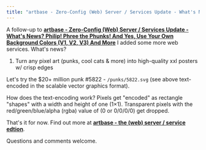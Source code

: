 ```yaml
---
title: "artbase - Zero-Config (Web) Server / Services Update - What's News? Scalable Vector Grapics (SVG) Format Support - Yes, Turn Your Punks, Cool Cats, And More Into High-Quality XXL Posters w/ Crisp Edges"
---
```



A follow-up to [**artbase - Zero-Config (Web) Server / Services Update - What's News? Philip! Phree the Phunks! And Yes, Use Your Own Background Colors (V1, V2, V3) And More**](https://old.reddit.com/r/CryptoPunksDev/comments/somirg/artbase_zeroconfig_web_server_services_update/) I added some more web services. What's news?

1) Turn any pixel art (punks, cool cats & more) into high-quality xxl posters w/ crisp edges

<!-- more -->

Let's try the $20+ million punk #5822  - `/punks/5822.svg`
(see above text-encoded in the scalable vector graphics format).

How does the text-encoding work? Pixels get "encoded" as rectangle "shapes" with a width and height
of one (1×1).  Transparent pixels
with the red/green/blue/alpha (rgba) value of (0 or 0/0/0/0)
get dropped.


That's it for now. Find out more at [**artbase - the (web) server / service edtion**](https://github.com/pixelartexchange/artbase.server).

Questions and comments welcome.
